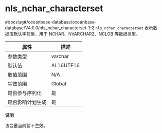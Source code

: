 nls_nchar_characterset 
===========================================
#docslug#/oceanbase-database/oceanbase-database/V4.0.0/nls_nchar_characterset-1-2
`nls_nchar_characterset` 表示数据库默认字符集，用于 NCHAR、NVARCHAR2、NCLOB 等数据类型。


|  **属性**  |  **描述**   |
|----------|-----------|
| 参数类型     | varchar   |
| 默认值      | AL16UTF16 |
| 取值范围     | N/A       |
| 生效范围     | Global    |
| 是否参与序列化  | 是         |
| 是否影响计划生成 | 是         |


**说明**



该变量当前暂不生效。
